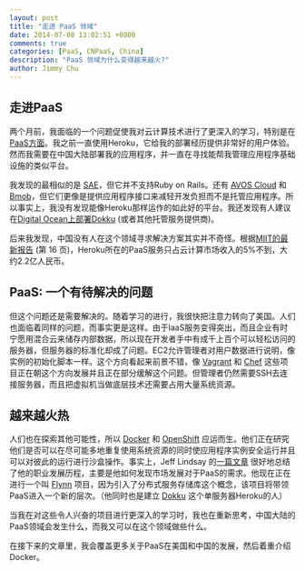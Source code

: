 ```yaml
---
layout: post
title: "走进 PaaS 领域"
date: 2014-07-08 13:02:51 +0800
comments: true
categories: [PaaS, CNPaaS, China]
description: "PaaS 领域为什么变得越来越火?"
author: Jimmy Chu
---
```


## 走进PaaS

两个月前，我面临的一个问题促使我对云计算技术进行了更深入的学习，特别是在[PaaS方面](http://en.wikipedia.org/wiki/Platform_as_a_service)。我之前一直使用Heroku，它给我的部署经历提供非常好的用户体验。然而我需要在中国大陆部署我的应用程序，并一直在寻找能帮我管理应用程序基础设施的类似平台。

我发现的最相似的是 [SAE](http://sae.sina.com.cn/)，但它并不支持Ruby on Rails。还有 [AVOS Cloud](https://cn.avoscloud.com/) 和 [Bmob](http://www.codenow.cn/)，但它们更像是提供应用程序接口来减轻开发负担而不是托管应用程序。所以事实上，我没有发现能像Heroku那样运作的如此好的平台。我还发现有人建议在[Digital Ocean上部署Dokku](http://goo.gl/vMEhcx) (或者其他托管服务提供商)。

后来我发现，中国没有人在这个领域寻求解决方案其实并不奇怪。根据[MIIT的最新报告](http://goo.gl/Hik8yY) (第 16 页)，Heroku所在的PaaS服务只占云计算市场收入的5%不到，大约2.2亿人民币。

## PaaS: 一个有待解决的问题

但这个问题还是需要解决的。随着学习的进行，我很快把注意力转向了美国。人们也面临着同样的问题，而事实更是这样。由于IaaS服务变得突出，而且企业有时宁愿用混合云来储存内部数据，所以现在开发者手中有成千上百个可以轻松访问的服务器，但服务器的标准化却成了问题。EC2允许管理者对用户数据进行说明，像实例的初始化脚本一样。这个方向看起来前景不错，像 [Vagrant](http://www.vagrantup.com/) 和 [Chef](http://www.getchef.com/chef/) 这些项目正在朝这个方向发展并且正在部分缓解这个问题。但管理者仍然需要SSH去连接服务器，而且把虚拟机当做底层技术还需要占用大量系统资源。

## 越来越火热

人们也在探索其他可能性，所以 [Docker](http://www.docker.com/) 和 [OpenShift](https://www.openshift.com/) 应运而生。他们正在研究他们是否可以在尽可能多地重复使用系统资源的同时使应用程序实例安全运行并且可以对彼此的运行进行沙盒操作。事实上，Jeff Lindsay 的[一篇文章](http://goo.gl/T3sJEr) 很好地总结了他的职业发展历程，主要是他如何发现市场发展对于PaaS的需求。他现在正在进行一个叫 [Flynn](https://flynn.io/) 项目，因为引入了分布式服务存储库这个概念，该项目将带领PaaS进入一个新的层次。（他同时也是建立 [Dokku](http://goo.gl/s841B) 这个单服务器Heroku的人）

当我在对这些令人兴奋的项目进行更深入的学习时，我也在重新思考，中国大陆的PaaS领域会发生什么，而我又可以在这个领域做些什么。

在接下来的文章里，我会覆盖更多关于PaaS在美国和中国的发展，然后着重介绍Docker。
